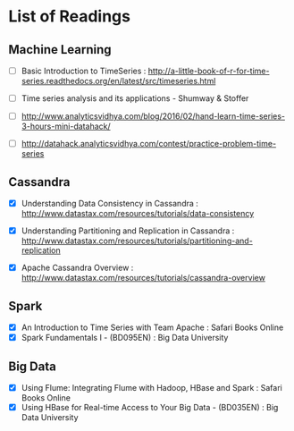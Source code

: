 # List of Readings
## Machine Learning
- [ ] Basic Introduction to TimeSeries : http://a-little-book-of-r-for-time-series.readthedocs.org/en/latest/src/timeseries.html

- [ ] Time series analysis and its applications - Shumway & Stoffer

- [ ] http://www.analyticsvidhya.com/blog/2016/02/hand-learn-time-series-3-hours-mini-datahack/

- [ ] http://datahack.analyticsvidhya.com/contest/practice-problem-time-series

## Cassandra
- [x] Understanding Data Consistency in Cassandra  : http://www.datastax.com/resources/tutorials/data-consistency 

- [x] Understanding Partitioning and Replication in Cassandra : http://www.datastax.com/resources/tutorials/partitioning-and-replication

- [x] Apache Cassandra Overview : http://www.datastax.com/resources/tutorials/cassandra-overview

## Spark
- [x] An Introduction to Time Series with Team Apache : Safari Books Online
- [x] Spark Fundamentals I - (BD095EN)  : Big Data University
 
## Big Data
- [x] Using Flume: Integrating Flume with Hadoop, HBase and Spark : Safari Books Online
- [x] Using HBase for Real-time Access to Your Big Data - (BD035EN)  : Big Data University 
